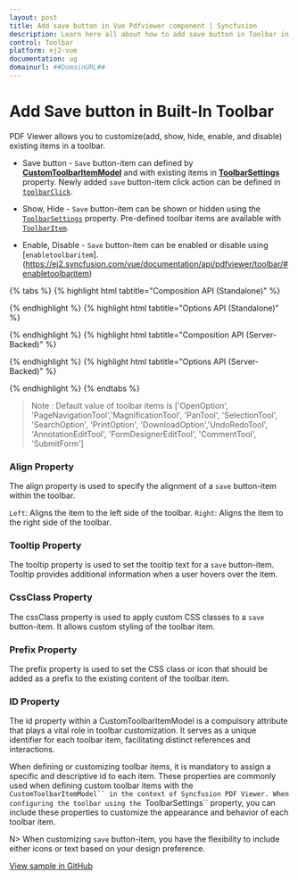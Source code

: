 ```yaml
---
layout: post
title: Add save button in Vue Pdfviewer component | Syncfusion
description: Learn here all about how to add save button in Toolbar in Syncfusion Vue Pdfviewer component of Syncfusion Essential JS 2 and more.
control: Toolbar 
platform: ej2-vue
documentation: ug
domainurl: ##DomainURL##
---
```


# Add Save button in Built-In Toolbar

PDF Viewer allows you to customize(add, show, hide, enable, and disable) existing items in a toolbar.

* Save button - `Save` button-item can defined by [**CustomToolbarItemModel**](https://ej2.syncfusion.com/vue/documentation/api/pdfviewer/customToolbarItemModel/) and with existing items in [**ToolbarSettings**](https://ej2.syncfusion.com/vue/documentation/api/pdfviewer/toolbarSettings/) property. Newly added `save` button-item click action can be defined in [`toolbarClick`](https://ej2.syncfusion.com/vue/documentation/api/toolbar/clickEventArgs/).

* Show, Hide - `Save` button-item can be shown or hidden using the [`ToolbarSettings`](https://ej2.syncfusion.com/vue/documentation/api/pdfviewer/toolbarSettings/) property. Pre-defined toolbar items are available with [`ToolbarItem`](https://ej2.syncfusion.com/vue/documentation/api/pdfviewer/toolbarItem/).

* Enable, Disable -  `Save` button-item can be enabled or disable using [`enabletoolbaritem`].(https://ej2.syncfusion.com/vue/documentation/api/pdfviewer/toolbar/#enabletoolbaritem)

{% tabs %}
{% highlight html tabtitle="Composition API (Standalone)" %}

<template>
  <div id="app">
    <ejs-pdfviewer id="pdfViewer" ref="pdfviewer" :documentPath="documentPath" :resourceUrl="resourceUrl"
      :toolbarClick="toolbarClick" :OnCreateSearch="OnCreateSearch" :toolbarSettings="toolbarSettings">
    </ejs-pdfviewer>
  </div>
</template>
<script setup>

import {
  PdfViewerComponent as EjsPdfviewer, Toolbar, Magnification, Navigation, LinkAnnotation,
  BookmarkView, ThumbnailView, Print, TextSelection, TextSearch,
  Annotation, FormDesigner, FormFields
} from '@syncfusion/ej2-vue-pdfviewer';
import { ComboBox } from "@syncfusion/ej2-dropdowns";
import { TextBox } from "@syncfusion/ej2-inputs";
import { provide, ref } from 'vue';

const pdfviewer = ref(null);

// Move the toolItem declaration inside the data function
let toolItem1 = {
  prefixIcon: 'e-icons e-save',
  id: 'download',
  text: 'Save',
  tooltipText: 'Save button',
  align: 'left'
};

const documentPath = "https://cdn.syncfusion.com/content/pdf/pdf-succinctly.pdf";
const resourceUrl = "https://cdn.syncfusion.com/ej2/24.1.41/dist/ej2-pdfviewer-lib";
const toolbarSettings = {
  toolbarItems: ['OpenOption', toolItem1, 'PageNavigationTool', 'MagnificationTool', 'PanTool', 'SelectionTool', 'SearchOption', 'PrintOption', 'UndoRedoTool', 'AnnotationEditTool', 'FormDesignerEditTool', 'CommentTool', 'SubmitForm']
}

provide('PdfViewer', [Toolbar, Magnification, Navigation, LinkAnnotation, BookmarkView, ThumbnailView,
  Print, TextSelection, TextSearch, Annotation, FormDesigner, FormFields]);

const toolbarClick = function (args) {
  if (args.item && args.item.id === 'download') {
    pdfviewer.value.ej2Instances.download();
  }
}
</script>

{% endhighlight %}
{% highlight html tabtitle="Options API (Standalone)" %}

<template>
  <div id="app">
    <ejs-pdfviewer id="pdfViewer" ref="pdfviewer" :documentPath="documentPath"
      :resourceUrl="resourceUrl" :toolbarClick="toolbarClick" :OnCreateSearch="OnCreateSearch"
      :toolbarSettings="toolbarSettings">
    </ejs-pdfviewer>
  </div>
</template>
<script>

import {
  PdfViewerComponent, Toolbar, Magnification, Navigation, LinkAnnotation,
  BookmarkView, ThumbnailView, Print, TextSelection, TextSearch,
  Annotation, FormDesigner, FormFields
} from '@syncfusion/ej2-vue-pdfviewer';
import { ComboBox } from "@syncfusion/ej2-dropdowns";
import { TextBox } from "@syncfusion/ej2-inputs";

export default {
  name: "App",
  components: {
    "ejs-pdfviewer": PdfViewerComponent
  },
  data() {
    // Move the toolItem declaration inside the data function
    let toolItem1 = {
      prefixIcon: 'e-icons e-save',
      id: 'download',
      text: 'Save',
      tooltipText: 'Save button',
      align: 'left'
    };
    return {
      documentPath: "https://cdn.syncfusion.com/content/pdf/pdf-succinctly.pdf",
      resourceUrl: "https://cdn.syncfusion.com/ej2/24.1.41/dist/ej2-pdfviewer-lib",
      toolbarSettings: {
        toolbarItems: ['OpenOption', toolItem1, 'PageNavigationTool', 'MagnificationTool', 'PanTool', 'SelectionTool', 'SearchOption', 'PrintOption', 'UndoRedoTool', 'AnnotationEditTool', 'FormDesignerEditTool', 'CommentTool', 'SubmitForm']
      }
    };
  },
  provide: {
    PdfViewer: [Toolbar, Magnification, Navigation, LinkAnnotation, BookmarkView, ThumbnailView,
      Print, TextSelection, TextSearch, Annotation, FormDesigner, FormFields]
  },
  methods: {
    toolbarClick: function (args) {
      if (args.item && args.item.id === 'download') {
        this.$refs.pdfviewer.ej2Instances.download();
      }
    },
  }
}
</script>

{% endhighlight %}
{% highlight html tabtitle="Composition API (Server-Backed)" %}

<template>
  <div id="app">
    <ejs-pdfviewer id="pdfViewer" ref="pdfviewer" :documentPath="documentPath" :serviceUrl="serviceUrl"
      :toolbarClick="toolbarClick" :OnCreateSearch="OnCreateSearch" :toolbarSettings="toolbarSettings">
    </ejs-pdfviewer>
  </div>
</template>
<script setup>

import {
  PdfViewerComponent as EjsPdfviewer, Toolbar, Magnification, Navigation, LinkAnnotation,
  BookmarkView, ThumbnailView, Print, TextSelection, TextSearch,
  Annotation, FormDesigner, FormFields
} from '@syncfusion/ej2-vue-pdfviewer';
import { ComboBox } from "@syncfusion/ej2-dropdowns";
import { TextBox } from "@syncfusion/ej2-inputs";
import { provide, ref } from 'vue';

const pdfviewer = ref(null);

// Move the toolItem declaration inside the data function
let toolItem1 = {
  prefixIcon: 'e-icons e-save',
  id: 'download',
  text: 'Save',
  tooltipText: 'Save button',
  align: 'left'
};


const documentPath = "https://cdn.syncfusion.com/content/pdf/pdf-succinctly.pdf";
const serviceUrl = "https://services.syncfusion.com/vue/production/api/pdfviewer";
const toolbarSettings = {
  toolbarItems: ['OpenOption', toolItem1, 'PageNavigationTool', 'MagnificationTool', 'PanTool', 'SelectionTool', 'SearchOption', 'PrintOption', 'UndoRedoTool', 'AnnotationEditTool', 'FormDesignerEditTool', 'CommentTool', 'SubmitForm']
}

provide('PdfViewer', [Toolbar, Magnification, Navigation, LinkAnnotation, BookmarkView, ThumbnailView,
  Print, TextSelection, TextSearch, Annotation, FormDesigner, FormFields]);

const toolbarClick = function (args) {
  if (args.item && args.item.id === 'download') {
    this.$refs.pdfviewer.ej2Instances.download();
  }
}
</script>

{% endhighlight %}
{% highlight html tabtitle="Options API (Server-Backed)" %}

<template>
  <div id="app">
    <ejs-pdfviewer id="pdfViewer" ref="pdfviewer" :documentPath="documentPath" :serviceUrl="serviceUrl" :toolbarClick="toolbarClick" :OnCreateSearch="OnCreateSearch"
      :toolbarSettings="toolbarSettings">
    </ejs-pdfviewer>
  </div>
</template>
<script>

import {
  PdfViewerComponent, Toolbar, Magnification, Navigation, LinkAnnotation,
  BookmarkView, ThumbnailView, Print, TextSelection, TextSearch,
  Annotation, FormDesigner, FormFields
} from '@syncfusion/ej2-vue-pdfviewer';
import { ComboBox } from "@syncfusion/ej2-dropdowns";
import { TextBox } from "@syncfusion/ej2-inputs";

export default {
  name: "App",
  components: {
    "ejs-pdfviewer": PdfViewerComponent
  },
  data() {
    // Move the toolItem declaration inside the data function
    let toolItem1 = {
      prefixIcon: 'e-icons e-save',
      id: 'download',
      text: 'Save',
      tooltipText: 'Save button',
      align: 'left'
    };
    
    return {
      documentPath: "https://cdn.syncfusion.com/content/pdf/pdf-succinctly.pdf",
      serviceUrl: "https://services.syncfusion.com/vue/production/api/pdfviewer",
      toolbarSettings: {
        toolbarItems: ['OpenOption', toolItem1, 'PageNavigationTool', 'MagnificationTool', 'PanTool', 'SelectionTool', 'SearchOption', 'PrintOption', 'UndoRedoTool', 'AnnotationEditTool', 'FormDesignerEditTool', 'CommentTool', 'SubmitForm']
      }
    };
  },
  provide: {
    PdfViewer: [Toolbar, Magnification, Navigation, LinkAnnotation, BookmarkView, ThumbnailView,
      Print, TextSelection, TextSearch, Annotation, FormDesigner, FormFields]
  },
  methods: {
    toolbarClick: function (args) {
      if (args.item && args.item.id === 'download') {
        this.$refs.pdfviewer.ej2Instances.download();
      }
    },
  }
}
</script>

{% endhighlight %}
{% endtabs %}

>Note : Default value of toolbar items is ['OpenOption', 'PageNavigationTool','MagnificationTool', 'PanTool', 'SelectionTool', 'SearchOption', 'PrintOption', 'DownloadOption','UndoRedoTool', 'AnnotationEditTool', 'FormDesignerEditTool', 'CommentTool', 'SubmitForm']

### Align Property

The align property is used to specify the alignment of a `save` button-item within the toolbar.

`Left`: Aligns the item to the left side of the toolbar.
`Right`: Aligns the item to the right side of the toolbar.

### Tooltip Property

The tooltip property is used to set the tooltip text for a `save` button-item. Tooltip provides additional information when a user hovers over the item.

### CssClass Property

The cssClass property is used to apply custom CSS classes to a `save` button-item. It allows custom styling of the toolbar item.

### Prefix Property

The prefix property is used to set the CSS class or icon that should be added as a prefix to the existing content of the toolbar item.

### ID Property

The id property within a CustomToolbarItemModel is a compulsory attribute that plays a vital role in toolbar customization. It serves as a unique identifier for each toolbar item, facilitating distinct references and interactions.

When defining or customizing toolbar items, it is mandatory to assign a specific and descriptive id to each item. 
These properties are commonly used when defining custom toolbar items with the `CustomToolbarItemModel`` in the context of Syncfusion PDF Viewer. When configuring the toolbar using the `ToolbarSettings`` property, you can include these properties to customize the appearance and behavior of each toolbar item.

N> When customizing `save` button-item, you have the flexibility to include either icons or text based on your design preference.

[View sample in GitHub](https://github.com/SyncfusionExamples/vue-pdf-viewer-examples/tree/master/How%20to)
